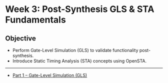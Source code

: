 # Week 3: Post-Synthesis GLS & STA Fundamentals

## Objective
- Perform Gate-Level Simulation (GLS) to validate functionality post-synthesis.
- Introduce Static Timing Analysis (STA) concepts using OpenSTA.

---


* [Part 1 – Gate-Level Simulation (GLS)](Week3_Part1.md)
